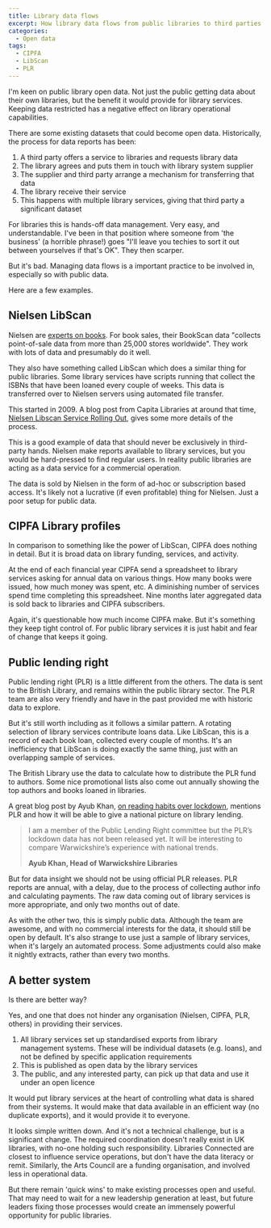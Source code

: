 ```yaml
---
title: Library data flows
excerpt: How library data flows from public libraries to third parties
categories:
  - Open data
tags:
  - CIPFA
  - LibScan
  - PLR
---
```


I'm keen on public library open data. Not just the public getting data about their own libraries, but the benefit it would provide for library services. Keeping data restricted has a negative effect on library operational capabilities.

There are some existing datasets that could become open data. Historically, the process for data reports has been:

1. A third party offers a service to libraries and requests library data
2. The library agrees and puts them in touch with library system supplier
3. The supplier and third party arrange a mechanism for transferring that data
4. The library receive their service
5. This happens with multiple library services, giving that third party a significant dataset

For libraries this is hands-off data management. Very easy, and understandable. I've been in that position where someone from 'the business' (a horrible phrase!) goes "I'll leave you techies to sort it out between yourselves if that's OK". They then scarper.

But it's bad. Managing data flows is a important practice to be involved in, especially so with public data.

Here are a few examples.

## Nielsen LibScan

Nielsen are [experts on books](https://nielsenbook.co.uk/). For book sales, their BookScan data "collects point-of-sale data from more than 25,000 stores worldwide". They work with lots of data and presumably do it well.

They also have something called LibScan which does a similar thing for public libraries. Some library services have scripts running that collect the ISBNs that have been loaned every couple of weeks. This data is transferred over to Nielsen servers using automated file transfer.

This started in 2009. A blog post from Capita Libraries at around that time, [Nielsen Libscan Service Rolling Out](https://blogs.capita-libraries.co.uk/decisions/2009/06/01/nielsen-libscan-service-rolling-out/), gives some more details of the process.

This is a good example of data that should never be exclusively in third-party hands. Nielsen make reports available to library services, but you would be hard-pressed to find regular users. In reality public libraries are acting as a data service for a commercial operation.

The data is sold by Nielsen in the form of ad-hoc or subscription based access. It's likely not a lucrative (if even profitable) thing for Nielsen. Just a poor setup for public data.

## CIPFA Library profiles

In comparison to something like the power of LibScan, CIPFA does nothing in detail. But it is broad data on library funding, services, and activity.

At the end of each financial year CIPFA send a spreadsheet to library services asking for annual data on various things. How many books were issued, how much money was spent, etc. A diminishing number of services spend time completing this spreadsheet. Nine months later aggregated data is sold back to libraries and CIPFA subscribers.

Again, it's questionable how much income CIPFA make. But it's something they keep tight control of. For public library services it is just habit and fear of change that keeps it going.

## Public lending right

Public lending right (PLR) is a little different from the others. The data is sent to the British Library, and remains within the public library sector. The PLR team are also very friendly and have in the past provided me with historic data to explore.

But it's still worth including as it follows a similar pattern. A rotating selection of library services contribute loans data. Like LibScan, this is a record of each book loan, collected every couple of months. It's an inefficiency that LibScan is doing exactly the same thing, just with an overlapping sample of services.

The British Library use the data to calculate how to distribute the PLR fund to authors. Some nice promotional lists also come out annually showing the top authors and books loaned in libraries.

A great blog post by Ayub Khan, [on reading habits over lockdown](https://www.thebookseller.com/blogs/lockdown-reading-lowdown-1250190), mentions PLR and how it will be able to give a national picture on library lending.

> I am a member of the Public Lending Right committee but the PLR’s lockdown data has not been released yet. It will be interesting to compare Warwickshire’s experience with national trends.
>
> **Ayub Khan, Head of Warwickshire Libraries**

But for data insight we should not be using official PLR releases. PLR reports are annual, with a delay, due to the process of collecting author info and calculating payments. The raw data coming out of library services is more appropriate, and only two months out of date.

As with the other two, this is simply public data. Although the team are awesome, and with no commercial interests for the data, it should still be open by default. It's also strange to use just a sample of library services, when it's largely an automated process. Some adjustments could also make it nightly extracts, rather than every two months.

## A better system

Is there are better way?

Yes, and one that does not hinder any organisation (Nielsen, CIPFA, PLR, others) in providing their services.

1. All library services set up standardised exports from library management systems. These will be individual datasets (e.g. loans), and not be defined by specific application requirements
2. This is published as open data by the library services 
3. The public, and any interested party, can pick up that data and use it under an open licence

It would put library services at the heart of controlling what data is shared from their systems. It would make that data available in an efficient way (no duplicate exports), and it would provide it to everyone.

It looks simple written down. And it's not a technical challenge, but is a significant change. The required coordination doesn't really exist in UK libraries, with no-one holding such responsibility. Libraries Connected are closest to influence service operations, but don't have the data literacy or remit. Similarly, the Arts Council are a funding organisation, and involved less in operational data. 

But there remain 'quick wins' to make existing processes open and useful. That may need to wait for a new leadership generation at least, but future leaders fixing those processes would create an immensely powerful opportunity for public libraries.
